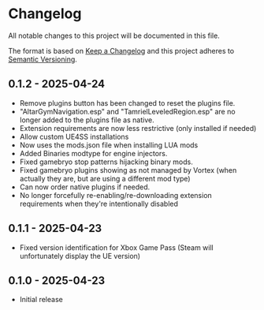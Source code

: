 # Changelog

All notable changes to this project will be documented in this file.

The format is based on [Keep a Changelog](http://keepachangelog.com/) and this project adheres to [Semantic Versioning](http://semver.org/).

## 0.1.2 - 2025-04-24

- Remove plugins button has been changed to reset the plugins file.
- "AltarGymNavigation.esp" and "TamrielLeveledRegion.esp" are no longer added to the plugins file as native.
- Extension requirements are now less restrictive (only installed if needed)
- Allow custom UE4SS installations
- Now uses the mods.json file when installing LUA mods
- Added Binaries modtype for engine injectors.
- Fixed gamebryo stop patterns hijacking binary mods.
- Fixed gamebryo plugins showing as not managed by Vortex (when actually they are, but are using a different mod type)
- Can now order native plugins if needed.
- No longer forcefully re-enabling/re-downloading extension requirements when they're intentionally disabled

## 0.1.1 - 2025-04-23

- Fixed version identification for Xbox Game Pass (Steam will unfortunately display the UE version)

## 0.1.0 - 2025-04-23

- Initial release